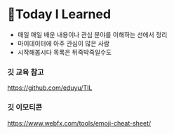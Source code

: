 # :notebook:Today I Learned

- 매일 매일 배운 내용이나 관심 분야를 이해하는 선에서 정리
- 마이데이터에 아주 관심이 많은 사람
- 시작해봅시다 목록은 뒤죽박죽일수도



### 깃 교육 참고

https://github.com/eduyu/TIL

### 깃 이모티콘

https://www.webfx.com/tools/emoji-cheat-sheet/



